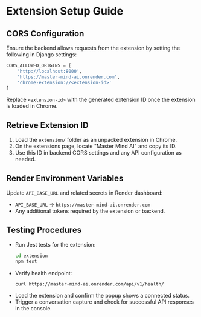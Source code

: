 # Extension Setup Guide

## CORS Configuration
Ensure the backend allows requests from the extension by setting the following
in Django settings:
```python
CORS_ALLOWED_ORIGINS = [
    'http://localhost:8000',
    'https://master-mind-ai.onrender.com',
    'chrome-extension://<extension-id>'
]
```
Replace `<extension-id>` with the generated extension ID once the extension is
loaded in Chrome.

## Retrieve Extension ID
1. Load the `extension/` folder as an unpacked extension in Chrome.
2. On the extensions page, locate "Master Mind AI" and copy its ID.
3. Use this ID in backend CORS settings and any API configuration as needed.

## Render Environment Variables
Update `API_BASE_URL` and related secrets in Render dashboard:
- `API_BASE_URL` → `https://master-mind-ai.onrender.com`
- Any additional tokens required by the extension or backend.

## Testing Procedures
- Run Jest tests for the extension:
  ```bash
  cd extension
  npm test
  ```
- Verify health endpoint:
  ```bash
  curl https://master-mind-ai.onrender.com/api/v1/health/
  ```
- Load the extension and confirm the popup shows a connected status.
- Trigger a conversation capture and check for successful API responses in the
  console.
